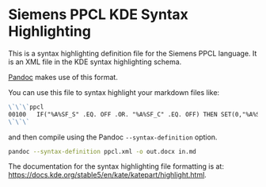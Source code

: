# Siemens PPCL KDE Syntax Highlighting

This is a syntax highlighting definition file for the Siemens PPCL language.
It is an XML file in the KDE syntax highlighting schema.

[Pandoc](https://pandoc.org/) makes use of this format.

You can use this file to syntax highlight your markdown files like:

```markdown
\`\`\`ppcl
00100	IF("%A%SF_S" .EQ. OFF .OR. "%A%SF_C" .EQ. OFF) THEN SET(0,"%A%STOT")
\`\`\`
```

and then compile using the Pandoc `--syntax-definition` option.

```sh
pandoc --syntax-definition ppcl.xml -o out.docx in.md
```

The documentation for the syntax highlighting file formatting is at: <https://docs.kde.org/stable5/en/kate/katepart/highlight.html>.
